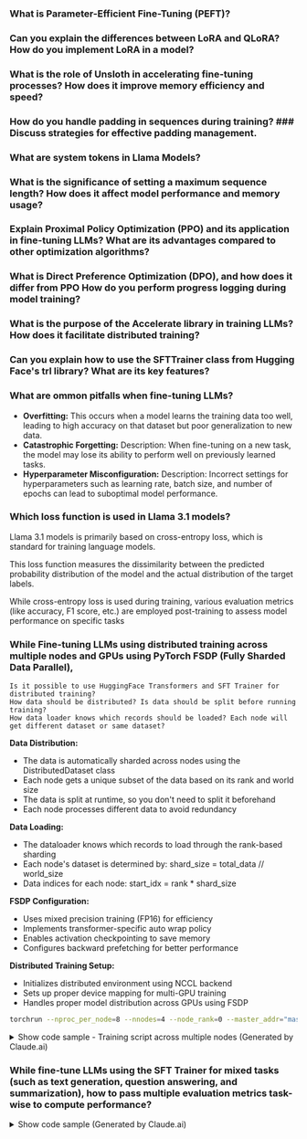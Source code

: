 ### What is Parameter-Efficient Fine-Tuning (PEFT)?

### Can you explain the differences between LoRA and QLoRA? How do you implement LoRA in a model?
        
### What is the role of Unsloth in accelerating fine-tuning processes? How does it improve memory efficiency and speed?

### How do you handle padding in sequences during training? ### Discuss strategies for effective padding management.

### What are system tokens in Llama Models?

### What is the significance of setting a maximum sequence length? How does it affect model performance and memory usage?

### Explain Proximal Policy Optimization (PPO) and its application in fine-tuning LLMs? What are its advantages compared to other optimization algorithms?

### What is Direct Preference Optimization (DPO), and how does it differ from PPO How do you perform progress logging during model training?

### What is the purpose of the Accelerate library in training LLMs? How does it facilitate distributed training?
    
### Can you explain how to use the SFTTrainer class from Hugging Face's trl library? What are its key features?

### What are ommon pitfalls when fine-tuning LLMs?

- **Overfitting:** This occurs when a model learns the training data too well, leading to high accuracy on that dataset but poor generalization to new data.
- **Catastrophic Forgetting:** Description: When fine-tuning on a new task, the model may lose its ability to perform well on previously learned tasks.
- **Hyperparameter Misconfiguration:** Description: Incorrect settings for hyperparameters such as learning rate, batch size, and number of epochs can lead to suboptimal model performance.

### Which loss function is used in Llama 3.1 models?

Llama 3.1 models is primarily based on cross-entropy loss, which is standard for training language models.

This loss function measures the dissimilarity between the predicted probability distribution of the model and the actual distribution of the target labels.

While cross-entropy loss is used during training, various evaluation metrics (like accuracy, F1 score, etc.) are employed post-training to assess model performance on specific tasks

### While Fine-tuning LLMs using distributed training across multiple nodes and GPUs using PyTorch FSDP (Fully Sharded Data Parallel),
    Is it possible to use HuggingFace Transformers and SFT Trainer for distributed training?
    How data should be distributed? Is data should be split before running training?
    How data loader knows which records should be loaded? Each node will get different dataset or same dataset?

**Data Distribution:**
- The data is automatically sharded across nodes using the DistributedDataset class
- Each node gets a unique subset of the data based on its rank and world size
- The data is split at runtime, so you don't need to split it beforehand
- Each node processes different data to avoid redundancy

**Data Loading:**
- The dataloader knows which records to load through the rank-based sharding
- Each node's dataset is determined by: shard_size = total_data // world_size
- Data indices for each node: start_idx = rank * shard_size

**FSDP Configuration:**
- Uses mixed precision training (FP16) for efficiency
- Implements transformer-specific auto wrap policy
- Enables activation checkpointing to save memory
- Configures backward prefetching for better performance

**Distributed Training Setup:**
- Initializes distributed environment using NCCL backend
- Sets up proper device mapping for multi-GPU training
- Handles proper model distribution across GPUs using FSDP

```bash
torchrun --nproc_per_node=8 --nnodes=4 --node_rank=0 --master_addr="master_ip" --master_port=29500 train.py
```

<details>

<summary>Show code sample - Training script across multiple nodes (Generated by Claude.ai)</summary>

```python
import os
import torch
import torch.distributed as dist
from torch.utils.data import Dataset, DataLoader
from torch.distributed.fsdp import (
    FullyShardedDataParallel as FSDP,
    MixedPrecision,
    StateDictType,
    FullStateDictConfig,
)
from torch.distributed.fsdp.wrap import (
    transformer_auto_wrap_policy,
    size_based_auto_wrap_policy,
)
from transformers import (
    AutoModelForCausalLM,
    AutoTokenizer,
    Trainer,
    TrainingArguments,
    DataCollatorForLanguageModeling,
)
from datasets import load_dataset
from typing import Dict, List
def setup_distributed():
    """ Initialize distributed training environment """
    if "RANK" in os.environ and "WORLD_SIZE" in os.environ:
        rank = int(os.environ["RANK"])
        world_size = int(os.environ["WORLD_SIZE"])
        local_rank = int(os.environ["LOCAL_RANK"])
        
        dist.init_process_group("nccl")
        torch.cuda.set_device(local_rank)
        
        return rank, world_size, local_rank
    else:
        raise ValueError("RANK and WORLD_SIZE environment variables must be set")

class DistributedDataset(Dataset):
    def __init__(self, dataset, rank: int, world_size: int, tokenizer):
        """
        Initialize dataset with sharding for distributed training
        
        Args:
            dataset: HuggingFace dataset
            rank: Current process rank
            world_size: Total number of processes
            tokenizer: HuggingFace tokenizer
        """
        # Shard the dataset
        self.shard_size = len(dataset) // world_size
        start_idx = rank * self.shard_size
        end_idx = start_idx + self.shard_size if rank != world_size - 1 else len(dataset)
        
        self.data = dataset[start_idx:end_idx]
        self.tokenizer = tokenizer
    
    def __len__(self):
        return len(self.data)
    
    def __getitem__(self, idx):
        item = self.data[idx]
        # Assuming 'text' is the column name in your dataset
        encoded = self.tokenizer(
            item['text'],
            truncation=True,
            max_length=512,
            padding='max_length',
            return_tensors='pt'
        )
        return {
            'input_ids': encoded['input_ids'].squeeze(),
            'attention_mask': encoded['attention_mask'].squeeze()
        }

def get_fsdp_config():
    """Configure FSDP settings"""
    mixed_precision_policy = MixedPrecision(
        param_dtype=torch.float16,
        reduce_dtype=torch.float16,
        buffer_dtype=torch.float16,
    )
    
    return {
        "mixed_precision": mixed_precision_policy,
        "auto_wrap_policy": transformer_auto_wrap_policy,
        "sharding_strategy": "FULL_SHARD",
        "cpu_offload": False,
        "backward_prefetch": "BACKWARD_PRE",
        "activation_checkpointing": True,
    }

def main():
    # Setup distributed environment
    rank, world_size, local_rank = setup_distributed()
    
    # Initialize model and tokenizer
    model_name = "facebook/opt-350m"  # Example model
    tokenizer = AutoTokenizer.from_pretrained(model_name)
    model = AutoModelForCausalLM.from_pretrained(model_name)
    
    # Wrap model with FSDP
    fsdp_config = get_fsdp_config()
    model = FSDP(
        model,
        device_id=torch.cuda.current_device(),
        **fsdp_config
    )
    
    # Load and prepare dataset
    dataset = load_dataset("your_dataset_name")
    train_dataset = DistributedDataset(
        dataset['train'],
        rank,
        world_size,
        tokenizer
    )
    
    # Training arguments
    training_args = TrainingArguments(
        output_dir="./output",
        per_device_train_batch_size=8,
        gradient_accumulation_steps=4,
        num_train_epochs=3,
        learning_rate=5e-5,
        fp16=True,
        logging_steps=100,
        save_steps=1000,
        local_rank=local_rank,
    )
    
    # Data collator
    data_collator = DataCollatorForLanguageModeling(
        tokenizer=tokenizer,
        mlm=False
    )
    
    # Initialize trainer
    trainer = Trainer(
        model=model,
        args=training_args,
        train_dataset=train_dataset,
        data_collator=data_collator,
    )
    
    # Start training
    trainer.train()
    
    # Save model (only on rank 0)
    if rank == 0:
        save_policy = FullStateDictConfig(offload_to_cpu=True, rank0_only=True)
        with FSDP.state_dict_type(model, StateDictType.FULL_STATE_DICT, save_policy):
            state_dict = model.state_dict()
            torch.save(state_dict, "model_checkpoint.pt")

if __name__ == "__main__":
    main()

```
</details>

### While fine-tune LLMs using the SFT Trainer for mixed tasks (such as text generation, question answering, and summarization), how to pass multiple evaluation metrics task-wise to compute performance?

<details>
Set up the SFT Trainer in Hugging Face's transformers library to fine-tune a model for mixed tasks (text generation, question answering, and summarization) while specifying multiple evaluation metrics.
<summary>Show code sample (Generated by Claude.ai)</summary>
```python
from transformers import Trainer, TrainingArguments, AutoModelForSeq2SeqLM, AutoTokenizer
from datasets import load_dataset, load_metric
from typing import Dict, List, Union
import numpy as np

class MultiTaskTrainer(Trainer):
    """Custom Trainer class for handling multiple tasks"""
    def __init__(self, *args, **kwargs):
        # Extract task-specific metrics before passing remaining args to parent
        self.metrics = kwargs.pop('metrics', {})
        super().__init__(*args, **kwargs)

    def compute_metrics(self, eval_pred):
        """Compute metrics for all tasks"""
        predictions, labels = eval_pred
        # First element in labels is assumed to be task_ids
        task_ids = labels[:, 0].tolist()
        # Remove task_ids from labels
        labels = labels[:, 1:]
        
        # Convert logits to predictions
        predictions = np.argmax(predictions, axis=-1)
        
        # Decode predictions and labels
        decoded_preds = self.tokenizer.batch_decode(predictions, skip_special_tokens=True)
        decoded_labels = self.tokenizer.batch_decode(labels, skip_special_tokens=True)
        
        # Group predictions by task
        task_predictions: Dict[str, List] = {
            "text_generation": [],
            "question_answering": [],
            "summarization": []
        }
        task_labels: Dict[str, List] = {
            "text_generation": [],
            "question_answering": [],
            "summarization": []
        }
        
        # Map task IDs to task types
        task_map = {0: "text_generation", 1: "question_answering", 2: "summarization"}
        
        # Group predictions and labels by task
        for pred, label, task_id in zip(decoded_preds, decoded_labels, task_ids):
            task_type = task_map[task_id]
            task_predictions[task_type].append(pred)
            task_labels[task_type].append(label)
        
        # Compute metrics for each task
        results = {}
        for task_type in task_predictions:
            if len(task_predictions[task_type]) > 0:
                task_metric = self.metrics[task_type].compute(
                    predictions=task_predictions[task_type],
                    references=task_labels[task_type]
                )
                # Add task prefix to metric names
                results.update({
                    f"{task_type}_{k}": v 
                    for k, v in task_metric.items()
                })
        
        return results

class MultiTaskDataset:
    """Dataset class that handles multiple tasks"""
    def __init__(self, dataset, tokenizer, max_length=512):
        self.dataset = dataset
        self.tokenizer = tokenizer
        self.max_length = max_length
        
    def __len__(self):
        return len(self.dataset)
    
    def __getitem__(self, idx):
        item = self.dataset[idx]
        
        # Determine task type from dataset
        task_type = item['task_type']  # Assume dataset has this field
        task_id = {
            "text_generation": 0,
            "question_answering": 1,
            "summarization": 2
        }[task_type]
        
        # Encode input and output
        inputs = self.tokenizer(
            item['input_text'],
            truncation=True,
            max_length=self.max_length,
            padding='max_length',
            return_tensors='pt'
        )
        
        outputs = self.tokenizer(
            item['output_text'],
            truncation=True,
            max_length=self.max_length,
            padding='max_length',
            return_tensors='pt'
        )
        
        # Add task_id as first token of labels
        labels = outputs['input_ids'].clone()
        labels = torch.cat([torch.tensor([[task_id]]), labels], dim=1)
        
        return {
            'input_ids': inputs['input_ids'].squeeze(),
            'attention_mask': inputs['attention_mask'].squeeze(),
            'labels': labels.squeeze()
        }

def main():
    # Load model and tokenizer
    model_name = "your-model-name"  # Replace with your model name
    model = AutoModelForSeq2SeqLM.from_pretrained(model_name)
    tokenizer = AutoTokenizer.from_pretrained(model_name)
    
    # Load metrics
    metrics = {
        "text_generation": load_metric("bleu"),
        "question_answering": load_metric("squad"),
        "summarization": load_metric("rouge")
    }
    
    # Load dataset
    dataset = load_dataset("your-dataset-name")
    
    # Create multi-task datasets
    train_dataset = MultiTaskDataset(dataset['train'], tokenizer)
    eval_dataset = MultiTaskDataset(dataset['validation'], tokenizer)
    
    # Define training arguments
    training_args = TrainingArguments(
        output_dir="./results",
        evaluation_strategy="epoch",
        per_device_train_batch_size=8,
        per_device_eval_batch_size=8,
        num_train_epochs=3,
        logging_dir='./logs',
    )
    
    # Initialize the custom trainer
    trainer = MultiTaskTrainer(
        model=model,
        args=training_args,
        train_dataset=train_dataset,
        eval_dataset=eval_dataset,
        tokenizer=tokenizer,
        metrics=metrics
    )
    
    # Train and evaluate
    trainer.train()
    trainer.evaluate()

if __name__ == "__main__":
    main()
```
</details>

### GPTQ vs. BitsandBytes (NF4)

NF4 is part of the bitsandbytes library,
- **Normalization**: Weights are normalized before quantization, allowing for efficient representation of common values.
- **4-bit Quantization**: Weights are quantized to 4 bits with evenly spaced levels based on normalized weights.
- **Dequantization During Computation**: Although weights are stored in 4-bit format, they are dequantized during computation to enhance performance.


GPTQ stands for Post-Training Quantization,
- **Dynamic Dequantization**: Weights are dynamically dequantized to float16 during inference, which improves performance while keeping memory requirements low.
- **Custom Kernels**: Utilizes specialized kernels for matrix-vector operations, resulting in faster processing speeds compared to other methods like bitsandbytes and GGML.
- **Performance Metrics**: In tests with models like Llama-7B, GPTQ showed lower perplexity (PPL) scores and higher token generation rates than both GGML and NF4


#### Skip Connections vs. Residual
there are two fundamental ways that one could use skip connections through different non-sequential layers:
a) **addition** as in residual architectures,
b) **concatenation** as in densely connected architectures.

<img src="https://theaisummer.com/static/8d19d048cd68d6dce362e025cf3b635a/1ac66/skip-connection.png"/>
<img src="https://theaisummer.com/static/b8156f7a258e0c46eb1e5e7b6bb591bf/ad12c/resnet-concatenation.png" />
